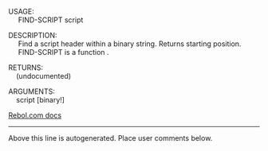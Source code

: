 USAGE:  
&nbsp;&nbsp;&nbsp;&nbsp;&nbsp;FIND-SCRIPT&nbsp;script&nbsp;  
  
DESCRIPTION:  
&nbsp;&nbsp;&nbsp;&nbsp;&nbsp;Find&nbsp;a&nbsp;script&nbsp;header&nbsp;within&nbsp;a&nbsp;binary&nbsp;string.&nbsp;Returns&nbsp;starting&nbsp;position.  
&nbsp;&nbsp;&nbsp;&nbsp;&nbsp;FIND-SCRIPT&nbsp;is&nbsp;a&nbsp;function&nbsp;.  
  
RETURNS:  
&nbsp;&nbsp;&nbsp;&nbsp;(undocumented)  
  
ARGUMENTS:  
&nbsp;&nbsp;&nbsp;&nbsp;script&nbsp;[binary!]  

[Rebol.com docs](http://www.rebol.com/r3/docs/functions/find-script.html)
___
Above this line is autogenerated. Place user comments below.